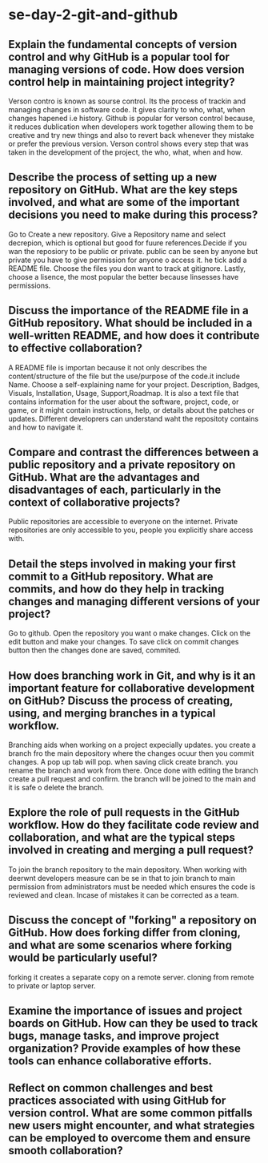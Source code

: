# se-day-2-git-and-github
## Explain the fundamental concepts of version control and why GitHub is a popular tool for managing versions of code. How does version control help in maintaining project integrity?

Verson contro is known as sourse control. Its the process of trackin and managing changes in software code. It gives clarity to who, what, when changes hapened i.e history. Github is popular for verson control because, it reduces dublication when developers work together allowing them to be creative and try new things and also to revert back whenever they mistake or prefer the previous version. Verson control shows every step that was taken in the development of the project, the who, what, when and how. 

## Describe the process of setting up a new repository on GitHub. What are the key steps involved, and what are some of the important decisions you need to make during this process?

Go to Create a new repository. Give a Repository name and select decrepion, which is optional but good for fuure references.Decide if you wan the reposiory to be public or private. public can be seen by anyone but private you have to give permission for anyone o access it. he tick add a README file. Choose the files you don want to track at gitignore. Lastly, choose a lisence, the most popular the better because linsesses have permissions.

## Discuss the importance of the README file in a GitHub repository. What should be included in a well-written README, and how does it contribute to effective collaboration?

A README file is importan because it not only describes the content/structure of the file but the use/purpose of the code.it include Name. Choose a self-explaining name for your project.
Description, Badges, Visuals, Installation, Usage, Support,Roadmap. It is also a text file that contains information for the user about the software, project, code, or game, or it might contain instructions, help, or details about the patches or updates. Different developrers can understand waht the repositoty contains and how to navigate it.

## Compare and contrast the differences between a public repository and a private repository on GitHub. What are the advantages and disadvantages of each, particularly in the context of collaborative projects?

Public repositories are accessible to everyone on the internet. Private repositories are only accessible to you, people you explicitly share access with. 


## Detail the steps involved in making your first commit to a GitHub repository. What are commits, and how do they help in tracking changes and managing different versions of your project?

Go to github. Open the repository you want o make changes. Click on the edit button and make your changes. To save click on commit changes button then the changes done are saved, commited.

## How does branching work in Git, and why is it an important feature for collaborative development on GitHub? Discuss the process of creating, using, and merging branches in a typical workflow.

Branching aids when working on a project expecially updates. you create a branch fro the main depository where the changes ocuur then you commit changes. A pop up tab will pop. when saving click create branch. you rename the branch and work from there. Once done with editing the branch create a pull request and confirm. the branch will be joined to the main and it is safe o delete the branch.
## Explore the role of pull requests in the GitHub workflow. How do they facilitate code review and collaboration, and what are the typical steps involved in creating and merging a pull request?

To join the branch repository to the main depository. When working with deerwnt developers measure can be se in that to join branch to main permission from administrators must be needed which ensures the code is reviewed and clean. Incase of mistakes it can be corrected as a team.

## Discuss the concept of "forking" a repository on GitHub. How does forking differ from cloning, and what are some scenarios where forking would be particularly useful?
forking it creates a separate copy on a remote server. cloning from remote to private or laptop server.

## Examine the importance of issues and project boards on GitHub. How can they be used to track bugs, manage tasks, and improve project organization? Provide examples of how these tools can enhance collaborative efforts.

## Reflect on common challenges and best practices associated with using GitHub for version control. What are some common pitfalls new users might encounter, and what strategies can be employed to overcome them and ensure smooth collaboration?

